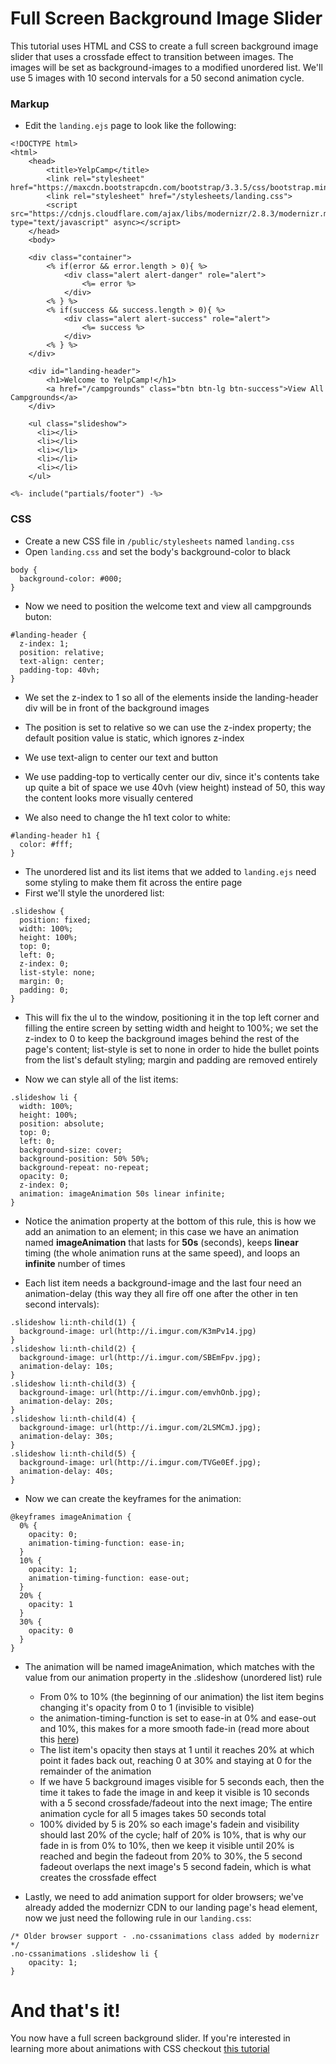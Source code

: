 # Full Screen Background Image Slider

This tutorial uses HTML and CSS to create a full screen background image slider that uses a crossfade effect to transition between images. The images will be set as background-images to a modified unordered list. We'll use 5 images with 10 second intervals for a 50 second animation cycle.

### Markup
- Edit the `landing.ejs` page to look like the following:

```
<!DOCTYPE html>
<html>
    <head>
        <title>YelpCamp</title>
        <link rel="stylesheet" href="https://maxcdn.bootstrapcdn.com/bootstrap/3.3.5/css/bootstrap.min.css">
        <link rel="stylesheet" href="/stylesheets/landing.css">
        <script src="https://cdnjs.cloudflare.com/ajax/libs/modernizr/2.8.3/modernizr.min.js" type="text/javascript" async></script>
    </head>
    <body>
    
    <div class="container">
        <% if(error && error.length > 0){ %>
            <div class="alert alert-danger" role="alert">
                <%= error %>
            </div>
        <% } %>
        <% if(success && success.length > 0){ %>
            <div class="alert alert-success" role="alert">
                <%= success %>
            </div>
        <% } %>
    </div>
    
    <div id="landing-header">
 		<h1>Welcome to YelpCamp!</h1>
		<a href="/campgrounds" class="btn btn-lg btn-success">View All Campgrounds</a>
    </div>
    
    <ul class="slideshow">
      <li></li>
      <li></li>
      <li></li>
      <li></li>
      <li></li>
    </ul>

<%- include("partials/footer") -%>
```
### CSS
- Create a new CSS file in `/public/stylesheets` named `landing.css`
- Open `landing.css` and set the body's background-color to black

```
body {
  background-color: #000;
}
```

- Now we need to position the welcome text and view all campgrounds buton:
 
```
#landing-header {
  z-index: 1;
  position: relative;
  text-align: center;
  padding-top: 40vh;
}
```

- We set the z-index to 1 so all of the elements inside the landing-header div will be in front of the background images
- The position is set to relative so we can use the z-index property; the default position value is static, which ignores z-index
- We use text-align to center our text and button
- We use padding-top to vertically center our div, since it's contents take up quite a bit of space we use 40vh (view height) instead of 50, this way the content looks more visually centered
	
- We also need to change the h1 text color to white: 

```
#landing-header h1 {
  color: #fff;
}
```

- The unordered list and its list items that we added to `landing.ejs` need some styling to make them fit across the entire page
- First we'll style the unordered list:

```
.slideshow { 
  position: fixed;
  width: 100%;
  height: 100%;
  top: 0;
  left: 0;
  z-index: 0;
  list-style: none;
  margin: 0;
  padding: 0;
}
```
- This will fix the ul to the window, positioning it in the top left corner and filling the entire screen by setting width and height to 100%; we set the z-index to 0 to keep the background images behind the rest of the page's content; list-style is set to none in order to hide the bullet points from the list's default styling; margin and padding are removed entirely

- Now we can style all of the list items:

```
.slideshow li { 
  width: 100%;
  height: 100%;
  position: absolute;
  top: 0;
  left: 0;
  background-size: cover;
  background-position: 50% 50%;
  background-repeat: no-repeat;
  opacity: 0;
  z-index: 0;
  animation: imageAnimation 50s linear infinite; 
}
```

- Notice the animation property at the bottom of this rule, this is how we add an animation to an element; in this case we have an animation named **imageAnimation** that lasts for **50s** (seconds), keeps **linear** timing	 (the whole animation runs at the same speed), and loops an **infinite** number of times

- Each list item needs a background-image and the last four need an animation-delay (this way they all fire off one after the other in ten second intervals):

```
.slideshow li:nth-child(1) { 
  background-image: url(http://i.imgur.com/K3mPv14.jpg) 
}
.slideshow li:nth-child(2) { 
  background-image: url(http://i.imgur.com/SBEmFpv.jpg);
  animation-delay: 10s; 
}
.slideshow li:nth-child(3) { 
  background-image: url(http://i.imgur.com/emvhOnb.jpg);
  animation-delay: 20s; 
}
.slideshow li:nth-child(4) { 
  background-image: url(http://i.imgur.com/2LSMCmJ.jpg);
  animation-delay: 30s; 
}
.slideshow li:nth-child(5) { 
  background-image: url(http://i.imgur.com/TVGe0Ef.jpg);
  animation-delay: 40s; 
}
```

- Now we can create the keyframes for the animation:

```
@keyframes imageAnimation { 
  0% { 
    opacity: 0; 
    animation-timing-function: ease-in;
  }
  10% {
    opacity: 1;
    animation-timing-function: ease-out;
  }
  20% {
    opacity: 1
  }
  30% {
    opacity: 0
  }
}
```

- The animation will be named imageAnimation, which matches with the value from our animation property in the .slideshow (unordered list) rule
	- From 0% to 10% (the beginning of our animation) the list item begins changing it's opacity from 0 to 1 (invisible to visible)
	- the animation-timing-function is set to ease-in at 0% and ease-out and 10%, this makes for a more smooth fade-in (read more about this [here](https://developer.mozilla.org/en-US/docs/Web/CSS/animation-timing-function))
	- The list item's opacity then stays at 1 until it reaches 20% at which point it fades back out, reaching 0 at 30% and staying at 0 for the remainder of the animation
	- If we have 5 background images visible for 5 seconds each, then the time it takes to fade the image in and keep it visible is 10 seconds with a 5 second crossfade/fadeout into the next image; The entire animation cycle for all 5 images takes 50 seconds total
	- 100% divided by 5 is 20% so each image's fadein and visibility should last 20% of the cycle; half of 20% is 10%, that is why our fade in is from 0% to 10%, then we keep it visible until 20% is reached and begin the fadeout from 20% to 30%, the 5 second fadeout overlaps the next image's 5 second fadein, which is what creates the crossfade effect


- Lastly, we need to add animation support for older browsers; we've already added the modernizr CDN to our landing page's head element, now we just need the following rule in our `landing.css`:

```
/* Older browser support - .no-cssanimations class added by modernizr */
.no-cssanimations .slideshow li {
	opacity: 1;
}
```

# And that's it!
You now have a full screen background slider. If you're interested in learning more about animations with CSS checkout [this tutorial](https://webdesign.tutsplus.com/tutorials/a-beginners-introduction-to-css-animation--cms-21068)
